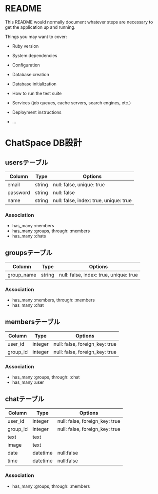 # README

This README would normally document whatever steps are necessary to get the
application up and running.

Things you may want to cover:

* Ruby version

* System dependencies

* Configuration

* Database creation

* Database initialization

* How to run the test suite

* Services (job queues, cache servers, search engines, etc.)

* Deployment instructions

* ...

# ChatSpace DB設計

## usersテーブル
|Column|Type|Options|
|------|----|-------|
|email|string|null: false, unique: true|
|password|string|null: false|
|name|string|null: false, index: true, unique: true|
### Association
- has_many :members
- has_many :groups, through: :members
- has_many :chats

## groupsテーブル
|Column|Type|Options|
|------|----|-------|
|group_name|string|null: false, index: true, unique: true|
### Association
- has_many :members, through: :members
- has_many :chat

## membersテーブル
|Column|Type|Options|
|------|----|-------|
|user_id|integer|null: false, foreign_key: true|
|group_id|integer|null: false, foreign_key: true|
### Association
- has_many :groups, through: :chat
- has_many :user

## chatテーブル
|Column|Type|Options|
|------|----|-------|
|user_id|integer|null: false, foreign_key: true|
|group_id|integer|null: false, foreign_key: true|
|text|text||
|image|text||
|date|datetime|null:false|
|time|datetime|null:false|
### Association
- has_many :groups, through: :members